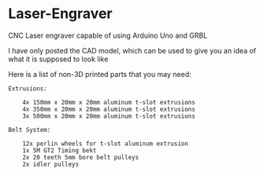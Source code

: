 # Laser-Engraver
CNC Laser engraver capable of using Arduino Uno and GRBL

I have only posted the CAD model, which can be used to give you an idea of what it is supposed to look like

Here is a list of non-3D printed parts that you may need:


	Extrusions:
	
		4x 150mm x 20mm x 20mm aluminum t-slot extrusions
		4x 350mm x 20mm x 20mm aluminum t-slot extrusions
		3x 500mm x 20mm x 20mm aluminum t-slot extrusions
		
	Belt System:
	
		12x perlin wheels for t-slot aluminum extrusion
		1x 5M GT2 Timing bekt
		2x 20 teeth 5mm bore belt pulleys
		2x idler pulleys
		
		
	
		
		